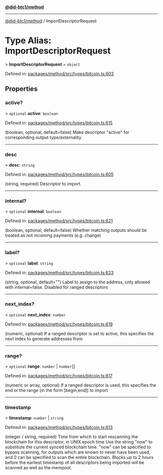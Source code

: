 [**@did-btc1/method**](../README.md)

***

[@did-btc1/method](../globals.md) / ImportDescriptorRequest

# Type Alias: ImportDescriptorRequest

&gt; **ImportDescriptorRequest** = `object`

Defined in: [packages/method/src/types/bitcoin.ts:603](https://github.com/dcdpr/did-btc1-js/blob/4ab6f9915d95beed9bc633644c9db1539395f512/packages/method/src/types/bitcoin.ts#L603)

## Properties

### active?

&gt; `optional` **active**: `boolean`

Defined in: [packages/method/src/types/bitcoin.ts:615](https://github.com/dcdpr/did-btc1-js/blob/4ab6f9915d95beed9bc633644c9db1539395f512/packages/method/src/types/bitcoin.ts#L615)

(boolean, optional, default=false) Make descriptor "active" for corresponding output type/externality

***

### desc

&gt; **desc**: `string`

Defined in: [packages/method/src/types/bitcoin.ts:605](https://github.com/dcdpr/did-btc1-js/blob/4ab6f9915d95beed9bc633644c9db1539395f512/packages/method/src/types/bitcoin.ts#L605)

(string, required) Descriptor to import.

***

### internal?

&gt; `optional` **internal**: `boolean`

Defined in: [packages/method/src/types/bitcoin.ts:621](https://github.com/dcdpr/did-btc1-js/blob/4ab6f9915d95beed9bc633644c9db1539395f512/packages/method/src/types/bitcoin.ts#L621)

(boolean, optional, default=false) Whether matching outputs should be treated as not incoming payments (e.g. change)

***

### label?

&gt; `optional` **label**: `string`

Defined in: [packages/method/src/types/bitcoin.ts:623](https://github.com/dcdpr/did-btc1-js/blob/4ab6f9915d95beed9bc633644c9db1539395f512/packages/method/src/types/bitcoin.ts#L623)

(string, optional, default="") Label to assign to the address, only allowed with internal=false. Disabled for ranged descriptors

***

### next\_index?

&gt; `optional` **next\_index**: `number`

Defined in: [packages/method/src/types/bitcoin.ts:619](https://github.com/dcdpr/did-btc1-js/blob/4ab6f9915d95beed9bc633644c9db1539395f512/packages/method/src/types/bitcoin.ts#L619)

(numeric, optional) If a ranged descriptor is set to active, this specifies the next index to generate addresses from

***

### range?

&gt; `optional` **range**: `number` \| `number`[]

Defined in: [packages/method/src/types/bitcoin.ts:617](https://github.com/dcdpr/did-btc1-js/blob/4ab6f9915d95beed9bc633644c9db1539395f512/packages/method/src/types/bitcoin.ts#L617)

(numeric or array, optional) If a ranged descriptor is used, this specifies the end or the range (in the form [begin,end]) to import

***

### timestamp

&gt; **timestamp**: `number` \| `string`

Defined in: [packages/method/src/types/bitcoin.ts:613](https://github.com/dcdpr/did-btc1-js/blob/4ab6f9915d95beed9bc633644c9db1539395f512/packages/method/src/types/bitcoin.ts#L613)

(integer / string, required) Time from which to start rescanning the blockchain for this descriptor, in UNIX epoch time
Use the string "now" to substitute the current synced blockchain time.
"now" can be specified to bypass scanning, for outputs which are known to never have been used, and
0 can be specified to scan the entire blockchain. Blocks up to 2 hours before the earliest timestamp
of all descriptors being imported will be scanned as well as the mempool.
